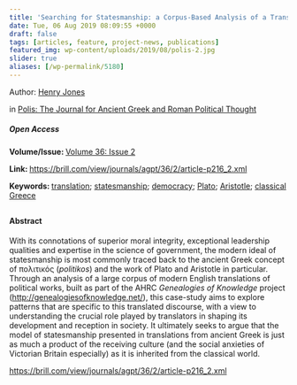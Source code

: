 ```yaml
---
title: 'Searching for Statesmanship: a Corpus-Based Analysis of a Translated Political Discourse'
date: Tue, 06 Aug 2019 08:09:55 +0000
draft: false
tags: [articles, feature, project-news, publications]
featured_img: wp-content/uploads/2019/08/polis-2.jpg
slider: true
aliases: [/wp-permalink/5180]
---
```


<div class="entry-post"><span class="creator-type-label">Author:</span> <a class="c-Button--link c-Button--primary" href="https://brill.com/search?f_0=author&amp;q_0=Henry+Jones">Henry Jones</a>

in <a class="c-Button--link c-Button--primary" href="https://brill.com/view/journals/agpt/agpt-overview.xml">Polis: The Journal for Ancient Greek and Roman Political Thought</a>
<h5>Open Access</h5>
<b>Volume/Issue: </b><a class="c-Button--link c-Button--primary" href="https://brill.com/view/journals/agpt/36/2/agpt.36.issue-2.xml">Volume 36: Issue 2</a>

<b>Link: </b><a href="https://brill.com/view/journals/agpt/36/2/article-p216_2.xml">https://brill.com/view/journals/agpt/36/2/article-p216_2.xml</a>

<b>Keywords: </b><a class="c-Button--link c-Button--primary" href="https://brill.com/search?q=%22translation%22">translation</a>; <a class="c-Button--link c-Button--primary" href="https://brill.com/search?q=%22statesmanship%22">statesmanship</a>; <a class="c-Button--link c-Button--primary" href="https://brill.com/search?q=%22democracy%22">democracy</a>; <a class="c-Button--link c-Button--primary" href="https://brill.com/search?q=%22Plato%22">Plato</a>; <a class="c-Button--link c-Button--primary" href="https://brill.com/search?q=%22Aristotle%22">Aristotle</a>; <a class="c-Button--link c-Button--primary" href="https://brill.com/search?q=%22classical%20Greece%22">classical Greece</a>
<h2></h2>
<h4 class="abstractTitle text-title my-1">Abstract</h4>
With its connotations of superior moral integrity, exceptional leadership qualities and expertise in the science of government, the modern ideal of statesmanship is most commonly traced back to the ancient Greek concept of πολιτικός (<em>politikos</em>) and the work of Plato and Aristotle in particular. Through an analysis of a large corpus of modern English translations of political works, built as part of the AHRC <em>Genealogies of Knowledge</em> project (<a href="http://genealogiesofknowledge.net/" target="_blank" rel="noopener noreferrer">http://genealogiesofknowledge.net/</a>), this case-study aims to explore patterns that are specific to this translated discourse, with a view to understanding the crucial role played by translators in shaping its development and reception in society. It ultimately seeks to argue that the model of statesmanship presented in translations from ancient Greek is just as much a product of the receiving culture (and the social anxieties of Victorian Britain especially) as it is inherited from the classical world.

<a href="https://brill.com/view/journals/agpt/36/2/article-p216_2.xml">https://brill.com/view/journals/agpt/36/2/article-p216_2.xml</a></div>